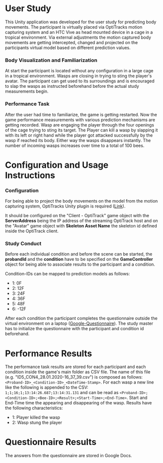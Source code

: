 # User Study

This Unity application was developed for the user study for predicting body movements. The participant is virtually placed via OptiTracks motion capturing system and an HTC Vive as head mounted device in a cage in a tropical environment. Via external adjustments the motion captured body movements are getting intercepted, changed and projected on the participants virtual model based on different prediction values.

### Body Visualization and Familiarization

At start the participant is located without any configuration in a large cage in a tropical environment. Wasps are closing in trying to sting the player's avatar. The participant can get used to its surroundings and is encouraged to slap the wasps as instructed beforehand before the actual study measurements begin.

### Performance Task

After the user had time to familiarize, the game is getting restarted. Now the game performance measurements with various prediction mechanisms are getting recorded.
Wasp are engaging the player through the four openings of the cage trying to sting its target. The Player can kill a wasp by slapping it with its left or right hand while the player got attacked successfully by the wasp if reached its body. Either way the wasps disappears instantly. The number of incoming wasps increases over time to a total of 100 bees.

# Configuration and Usage Instructions

### Configuration

For being able to project the body movements on the model from the motion capturing system, OptiTracks Unity plugin is required ([Link](https://optitrack.com/downloads/plugins.html#unity-plugin)). 

It should be configured on the "Client - OptiTrack" game object with the **ServerAddress** being the IP address of the streaming OptiTrack host and on the "Avatar" game object with **Skeleton Asset Name** the skeleton id defined inside the OptiTrack client.

### Study Conduct

Before each individual condition and before the scene can be started, the **probandId** and the **condition** have to be specified on the **GameController** object for being able to associate results to the participant and a condition.

Condition-IDs can be mapped to prediction models as follows:
- 1: 0F
- 2: 12F
- 3: 24F
- 4: 36F
- 5: 48F
- 6: -12F

After each condition the participant completes the questionnaire outside the virtual environment on a laptop ([Google-Questionnaire](https://docs.google.com/forms/d/1y2iOJb1yi_whFSzbAYHKQp34-JEaJwyAfJjkTT3wq4U/)). The study master has to initialize the questionnaire with the participant and condition id beforehand.

# Performance Results

The performance task results are stored for each participant and each condition inside the game's main folder as CSV file. The name of this file (e.g. "ID5_CON4_28.01.2020-16_37_39.csv") is composed as follows: `<Proband-ID>_<Condition-ID>_<DateTime-Stamp>`. For each wasp a new line like the following is appended to the CSV: `1;1;16;1;13:14:26.687;13:14:31.131` and can be read as `<Proband-ID>;<Condition-ID>;<Bee-ID>;<Result>;<Start-Time>;<End-Time>`. Start and End-Time time the appearing and disappearing of the wasp. Results have the following characteristics:
- 1: Player killed the wasp
- 2: Wasp stung the player

# Questionnaire Results
The answers from the questionnaire are stored in Google Docs.

